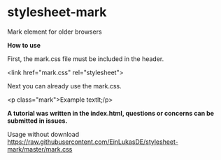 # stylesheet-mark
Mark element for older browsers

**How to use**

First, the mark.css file must be included in the header.

  &lt;link href="mark.css" rel="stylesheet"&gt;
  
Next you can already use the mark.css.

  &lt;p class="mark"&gt;Example textlt;/p&gt;
   
**A tutorial was written in the index.html, questions or concerns can be submitted in issues.**
   
Usage without download
  https://raw.githubusercontent.com/EinLukasDE/stylesheet-mark/master/mark.css
